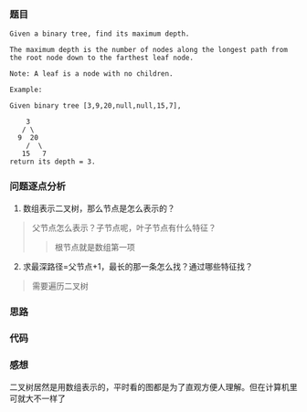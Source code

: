 ### 题目
```
Given a binary tree, find its maximum depth.

The maximum depth is the number of nodes along the longest path from the root node down to the farthest leaf node.

Note: A leaf is a node with no children.

Example:

Given binary tree [3,9,20,null,null,15,7],

    3
   / \
  9  20
    /  \
   15   7
return its depth = 3.
```

### 问题逐点分析
1. 数组表示二叉树，那么节点是怎么表示的？
> 父节点怎么表示？子节点呢，叶子节点有什么特征？
>> 根节点就是数组第一项
2. 求最深路径=父节点+1，最长的那一条怎么找？通过哪些特征找？
> 需要遍历二叉树


### 思路

### 代码

### 感想
二叉树居然是用数组表示的，平时看的图都是为了直观方便人理解。但在计算机里可就大不一样了
